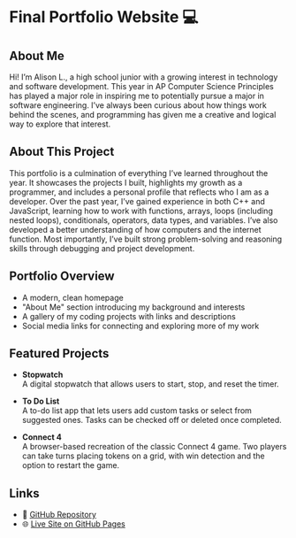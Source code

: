 # Final Portfolio Website 💻

## About Me
Hi! I’m Alison L., a high school junior with a growing interest in technology and software development. This year in AP Computer Science Principles has played a major role in inspiring me to potentially pursue a major in software engineering. I’ve always been curious about how things work behind the scenes, and programming has given me a creative and logical way to explore that interest.

## About This Project
This portfolio is a culmination of everything I’ve learned throughout the year. It showcases the projects I built, highlights my growth as a programmer, and includes a personal profile that reflects who I am as a developer. Over the past year, I’ve gained experience in both C++ and JavaScript, learning how to work with functions, arrays, loops (including nested loops), conditionals, operators, data types, and variables. I’ve also developed a better understanding of how computers and the internet function. Most importantly, I’ve built strong problem-solving and reasoning skills through debugging and project development.

## Portfolio Overview
- A modern, clean homepage  
- "About Me" section introducing my background and interests  
- A gallery of my coding projects with links and descriptions  
- Social media links for connecting and exploring more of my work  

## Featured Projects
- **Stopwatch**  
  A digital stopwatch that allows users to start, stop, and reset the timer.

- **To Do List**  
  A to-do list app that lets users add custom tasks or select from suggested ones. Tasks can be checked off or deleted once completed.

- **Connect 4**  
  A browser-based recreation of the classic Connect 4 game. Two players can take turns placing tokens on a grid, with win detection and the option to restart the game.

## Links
- 🔗 [GitHub Repository](https://github.com/AlisonL222/Portfolio)  
- 🌐 [Live Site on GitHub Pages](https://alisonl222.github.io/Portfolio/)
